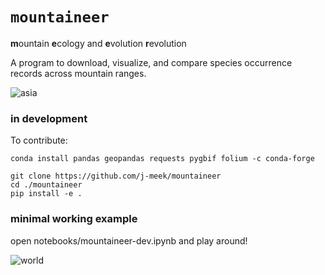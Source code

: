 # `mountaineer`
**m**ountain **e**cology and **e**volution **r**evolution

A program to download, visualize, and compare species occurrence records across mountain ranges.

![asia](https://github.com/j-meek/mountaineer/blob/main/visual/asia-folium.png)

### in development

To contribute:
```
conda install pandas geopandas requests pygbif folium -c conda-forge

git clone https://github.com/j-meek/mountaineer
cd ./mountaineer
pip install -e .
```

### minimal working example
open notebooks/mountaineer-dev.ipynb and play around!

![world](https://github.com/j-meek/mountaineer/blob/main/visual/world-folium.png)
